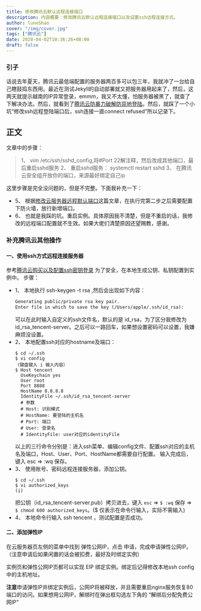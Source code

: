 ```yaml
---
title: 修改腾讯云默认远程连接端口
description: 内容概要：修改腾讯云默认远程连接端口以及设置ssh远程连接方式。
author: luneShao
cover: "/img/cover.jpg"
tags: ["腾讯云"]
date: 2020-04-02T10:36:26+08:00
draft: false
---
```

### 引子
话说去年夏天，腾讯云最低端配置的服务器两百多可以包三年，我就冲了一台给自己瞎鼓捣东西用。最近在测试Jekyll的自动部署就又把服务器用起来了，然后，这两天就提示越南的IP异常登录，emmm，我又不太懂，怕服务器被黑了，就查了下解决办法。然后，就看到了[腾讯云防暴力破解防异地登陆](https://www.cnblogs.com/lurenjia1994/p/9484628.html)。然后，就踩了一个小坑“修改ssh远程登陆端口后，ssh连接一直connect refused”所以记录下。

## 正文
文章中的步骤：
> 1、 vim  /etc/ssh/sshd_config,将#Port 22解注释，然后改成其他端口，最后重启sshd服务
> 2、 重启sshd服务： systemctl restart sshd
> 3、 在腾讯云安全组开放你的端口，来源最好绑定自己ip

这里步骤是完全没问题的，但是不完整。下面我补充一下：

- 5、 根据[修改云服务器远程默认端口](https://cloud.tencent.com/document/product/213/42838#ModifyLinuxCVMPort)这篇文章，在执行完第二步之后需要配置下防火墙，放行新增端口。
- 6、 也就是我踩的坑。重启实例。具体原因我不清楚，但是不重启的话，我修改的远程端口配置就不生效。如果大佬们清楚原因还望赐教，感谢。

### 补充腾讯云其他操作
#### 一、使用ssh方式远程连接服务器
参考[腾讯云购买以及配置ssh密钥登录](https://blog.csdn.net/ouzuosong/article/details/52225087)
为了安全，在本地生成公钥、私钥配置到实例中。
步骤：
- 1、 本地执行 ssh-keygen -t rsa ,然后会出现如下内容：
  ```txt
  Generating public/private rsa key pair.
  Enter file in which to save the key (/Users/apple/.ssh/id_rsa): 
  ```
  可以在此时输入自定义的ssh文件名，默认的是 id_rsa，为了区分我修改为 id_rsa_tencent-server。之后可以一路回车，如果想设置密码可以设置，我嫌麻烦没设置。
- 2、 本地配置ssh对应的hostname及端口：
  ```vi
  $ cd ~/.ssh
  $ vi config 
  （键盘键入 i 输入内容）
  $ Host tencent
    UseKeychain yes
    User root
    Port 8888
    HostName 8.8.8.8
    IdentityFile ~/.ssh/id_rsa_tencent-server
    # 参数
    # Host: 识别模式
    # HostName: 要登陆的主机名
    # Port: 端口
    # User: 登录名
    # IdentityFile: user对应的identityFile
  ```
  以上的三行命令分别是：进入ssh菜单、编辑config文件、配置ssh对应的主机名及端口，Host、User、Port、HostName都需要自行配置。
  输入完成后，键入 esc => :wq 保存。
- 3、 使用账号、密码远程连接服务器，添加公钥。
  ```vi
  $ cd ~/.ssh
  $ vi authorized_keys
  (i)
  ```
  把公钥（id_rsa_tencent-server.pub）拷贝进去，键入 `esc` => `$ :wq` 保存 => `$ chmod 600 authorized_keys`。($ 仅表示在命令行输入，实际不需输入)
- 4、 本地命令行输入 ssh tencent ，测试配置是否成功。


#### 二、添加弹性IP
在云服务器页左侧的菜单中找到 弹性公网IP，点击 申请，完成申请弹性公网IP。（注意申请后如果闲置的话会被扣费，最好及时绑定实例）

实例页和弹性公网IP页都可以实现 EIP 绑定实例。绑定后记得修改本地ssh config 中的主机地址。

**注意**申请弹性IP并绑定实例后，公网IP将被释放，并且需要重启nginx服务恢复80端口的访问。如果想用公网IP，解绑时在弹出框勾选左下角的 “解绑后分配免费公网IP”